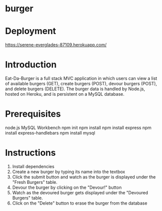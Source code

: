 # burger

# Deployment
https://serene-everglades-87109.herokuapp.com/

# Introduction
Eat-Da-Burger is a full stack MVC application in which users can view a list of available burgers (GET), create burgers (POST), devour burgers (POST), and delete burgers (DELETE). The burger data is handled by Node.js, hosted on Heroku, and is persistent on a MySQL database.

# Prerequisites
node.js
MySQL Workbench
npm init
npm install
npm install express
npm install express-handlebars
npm install mysql

# Instructions
1. Install dependencies
2. Create a new burger by typing its name into the textbox
3. Click the submit button and watch as the burger is displayed under the "Fresh Burgers" table.
4. Devour the burger by clicking on the "Devour!" button
5. Watch as the devoured burger gets displayed under the "Devoured Burgers" table.
6. Click on the "Delete" button to erase the burger from the database